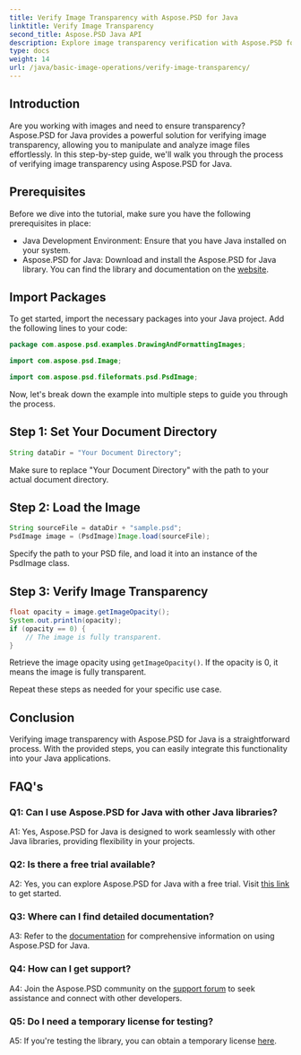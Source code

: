 ```yaml
---
title: Verify Image Transparency with Aspose.PSD for Java
linktitle: Verify Image Transparency
second_title: Aspose.PSD Java API
description: Explore image transparency verification with Aspose.PSD for Java. Easy integration, detailed documentation, and excellent community support.
type: docs
weight: 14
url: /java/basic-image-operations/verify-image-transparency/
---
```

## Introduction

Are you working with images and need to ensure transparency? Aspose.PSD for Java provides a powerful solution for verifying image transparency, allowing you to manipulate and analyze image files effortlessly. In this step-by-step guide, we'll walk you through the process of verifying image transparency using Aspose.PSD for Java.

## Prerequisites

Before we dive into the tutorial, make sure you have the following prerequisites in place:

- Java Development Environment: Ensure that you have Java installed on your system.
- Aspose.PSD for Java: Download and install the Aspose.PSD for Java library. You can find the library and documentation on the [website](https://releases.aspose.com/psd/java/).

## Import Packages

To get started, import the necessary packages into your Java project. Add the following lines to your code:

```java
package com.aspose.psd.examples.DrawingAndFormattingImages;

import com.aspose.psd.Image;

import com.aspose.psd.fileformats.psd.PsdImage;
```

Now, let's break down the example into multiple steps to guide you through the process.

## Step 1: Set Your Document Directory

```java
String dataDir = "Your Document Directory";
```

Make sure to replace "Your Document Directory" with the path to your actual document directory.

## Step 2: Load the Image

```java
String sourceFile = dataDir + "sample.psd";
PsdImage image = (PsdImage)Image.load(sourceFile);
```

Specify the path to your PSD file, and load it into an instance of the PsdImage class.

## Step 3: Verify Image Transparency

```java
float opacity = image.getImageOpacity();
System.out.println(opacity);
if (opacity == 0) {
    // The image is fully transparent.
}
```

Retrieve the image opacity using `getImageOpacity()`. If the opacity is 0, it means the image is fully transparent.

Repeat these steps as needed for your specific use case.

## Conclusion

Verifying image transparency with Aspose.PSD for Java is a straightforward process. With the provided steps, you can easily integrate this functionality into your Java applications.

## FAQ's

### Q1: Can I use Aspose.PSD for Java with other Java libraries?

A1: Yes, Aspose.PSD for Java is designed to work seamlessly with other Java libraries, providing flexibility in your projects.

### Q2: Is there a free trial available?

A2: Yes, you can explore Aspose.PSD for Java with a free trial. Visit [this link](https://releases.aspose.com/) to get started.

### Q3: Where can I find detailed documentation?

A3: Refer to the [documentation](https://reference.aspose.com/psd/java/) for comprehensive information on using Aspose.PSD for Java.

### Q4: How can I get support?

A4: Join the Aspose.PSD community on the [support forum](https://forum.aspose.com/c/psd/34) to seek assistance and connect with other developers.

### Q5: Do I need a temporary license for testing?

A5: If you're testing the library, you can obtain a temporary license [here](https://purchase.aspose.com/temporary-license/).
